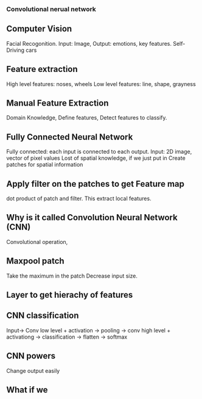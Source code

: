 ### Convolutional nerual network

## Computer Vision
Facial Recogonition. Input: Image, Output: emotions, key features.
Self-Driving cars

## Feature extraction
High level features: noses, wheels
Low level features: line, shape, grayness

## Manual Feature Extraction
Domain Knowledge, Define features, Detect features to classify.

## Fully Connected Neural Network
Fully connected: each input is connected to each output.
Input: 2D image, vector of pixel values
Lost of spatial knowledge, if we just put in
Create patches for spatial information
## Apply filter on the patches to get Feature map
dot product of patch and filter. This extract local features. 

## Why is it called Convolution Neural Network (CNN)
Convolutional operation,

## Maxpool patch
Take the maximum in the patch
Decrease input size. 

## Layer to get hierachy of features

## CNN classification
Input-> Conv low level + activation -> pooling -> conv high level + activationg -> classification -> flatten -> softmax

## CNN powers
Change output easily 
## What if we 


